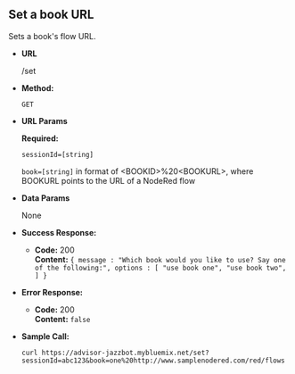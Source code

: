 **Set a book URL**
----
  Sets a book's flow URL.

* **URL**

  /set

* **Method:**

  `GET`
  
*  **URL Params**

   **Required:**
 
   `sessionId=[string]`
   
   `book=[string]` in format of \<BOOKID\>%20\<BOOKURL\>, where BOOKURL points to the URL of a NodeRed flow

* **Data Params**

  None

* **Success Response:**

  * **Code:** 200 <br />
    **Content:**
    `{
       message : "Which book would you like to use? Say one of the following:",
       options : [
          "use book one",
          "use book two",
       ]
    }`
 
* **Error Response:**

  * **Code:** 200 <br />
    **Content:** `false`

* **Sample Call:**

  ```curl https://advisor-jazzbot.mybluemix.net/set?sessionId=abc123&book=one%20http://www.samplenodered.com/red/flows```